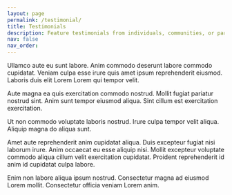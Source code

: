 ```yaml
---
layout: page
permalink: /testimonial/
title: Testimonials
description: Feature testimonials from individuals, communities, or partners that attest to the positive impact of Kheya's work.
nav: false
nav_order: 
---
```


<p>Ullamco aute eu sunt labore. Anim commodo deserunt labore commodo cupidatat. Veniam culpa esse irure quis amet ipsum reprehenderit eiusmod. Laboris duis elit Lorem Lorem qui tempor velit.</p>

<p>Aute magna ea quis exercitation commodo nostrud. Mollit fugiat pariatur nostrud sint. Anim sunt tempor eiusmod aliqua. Sint cillum est exercitation exercitation.</p>

<p>Ut non commodo voluptate laboris nostrud. Irure culpa tempor velit aliqua. Aliquip magna do aliqua sunt.</p>

<p>Amet aute reprehenderit anim cupidatat aliqua. Duis excepteur fugiat nisi laborum irure. Anim occaecat eu esse aliquip nisi. Mollit excepteur voluptate commodo aliqua cillum velit exercitation cupidatat. Proident reprehenderit id anim id cupidatat culpa labore.</p>

<p>Enim non labore aliqua ipsum nostrud. Consectetur magna ad eiusmod Lorem mollit. Consectetur officia veniam Lorem anim.</p>